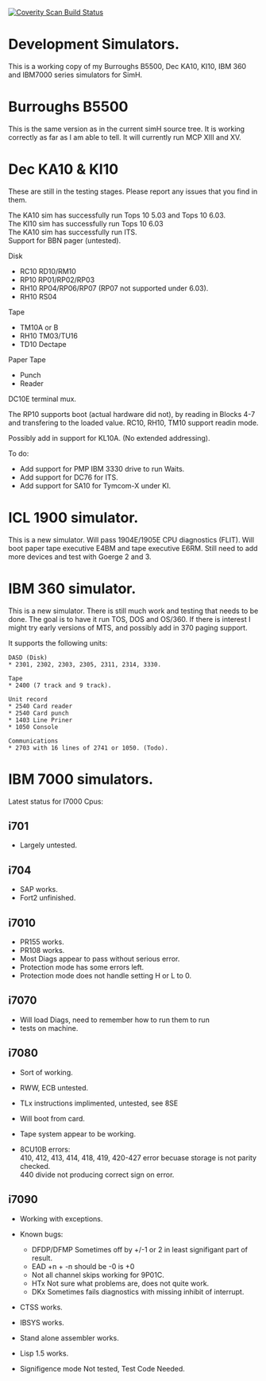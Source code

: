 
[![Coverity Scan Build Status](https://scan.coverity.com/projects/12020/badge.svg)](https://scan.coverity.com/projects/rcornwell-sims)  

# Development Simulators.

This is a working copy of my Burroughs B5500, Dec KA10, KI10, IBM 360 and IBM7000 series
simulators for SimH.

# Burroughs B5500

This is the same version as in the current simH source tree. It is working
correctly as far as I am able to tell. It will currently run MCP XIII and XV.

# Dec KA10 & KI10

These are still in the testing stages. Please report any issues that you find in them.

The KA10 sim has successfully run Tops 10 5.03 and Tops 10 6.03.  
The KI10 sim has successfully run Tops 10 6.03   
The KA10 sim has successfully run ITS.  
Support for BBN pager (untested).  

   Disk   
   * RC10 RD10/RM10  
   * RP10 RP01/RP02/RP03  
   * RH10 RP04/RP06/RP07 (RP07 not supported under 6.03).   
   * RH10 RS04  

   Tape  
   * TM10A or B  
   * RH10 TM03/TU16  
   * TD10 Dectape  

   Paper Tape  
   * Punch  
   * Reader  
 
   DC10E terminal mux.  

   The RP10 supports boot (actual hardware did not), by reading in Blocks 4-7
and transfering to the loaded value. RC10, RH10, TM10 support readin mode. 

   Possibly add in support for KL10A. (No extended addressing). 

To do:  
   * Add support for PMP IBM 3330 drive to run Waits.  
   * Add support for DC76 for ITS.  
   * Add support for SA10 for Tymcom-X under KI.

# ICL 1900 simulator.

This is a new simulator. Will pass 1904E/1905E CPU diagnostics (FLIT). Will boot paper
tape executive E4BM and tape executive E6RM. Still need to add more devices and test
with Goerge 2 and 3.

# IBM 360 simulator.

This is a new simulator. There is still much work and testing that needs to be done.
The goal is to have it run TOS, DOS and OS/360. If there is interest I might try early 
versions of MTS, and possibly add in 370 paging support.

It supports the following units:

    DASD (Disk)
    * 2301, 2302, 2303, 2305, 2311, 2314, 3330.
    
    Tape
    * 2400 (7 track and 9 track).

    Unit record
    * 2540 Card reader
    * 2540 Card punch
    * 1403 Line Priner
    * 1050 Console

    Communications
    * 2703 with 16 lines of 2741 or 1050. (Todo).

# IBM 7000 simulators.
Latest status for I7000 Cpus: 

## i701

   * Largely untested.  

## i704
   * SAP works.  
   * Fort2 unfinished.  

## i7010
   * PR155 works.
   * PR108 works.
   * Most Diags appear to pass without serious error.
   * Protection mode has some errors left.  
   * Protection mode does not handle setting H or L to 0.  

## i7070
   * Will load Diags, need to remember how to run them to run
   * tests on machine.   

## i7080
   * Sort of working.   
   * RWW, ECB untested.  
   * TLx instructions implimented, untested, see 8SE  
   * Will boot from card.  
   * Tape system appear to be working.  

   * 8CU10B errors:  
	410, 412, 413, 414, 418, 419, 420-427 error becuase
		storage is not parity checked.   
	440 divide not producing correct sign on error.  

## i7090
   * Working with exceptions.  

   * Known bugs:  

      * DFDP/DFMP     Sometimes off by +/-1 or 2 in least signifigant part of result.  
      * EAD           +n + -n should be -0 is +0
      * Not all channel skips working for 9P01C.
      * HTx	Not sure what problems are, does not quite work.  
      * DKx	Sometimes fails diagnostics with missing inhibit of interrupt.   

   * CTSS    works.  
  
   * IBSYS   works.  
  
   * Stand alone assembler works.  

   * Lisp 1.5 works.  

   * Signifigence mode Not tested, Test Code Needed.  

